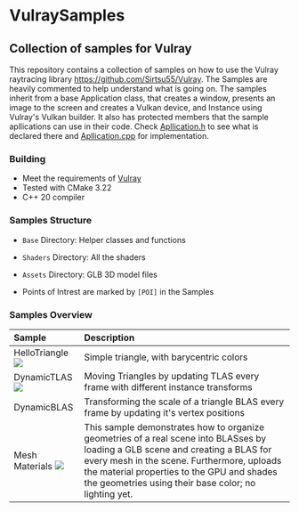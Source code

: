# VulraySamples
## Collection of samples for Vulray

This repository contains a collection of samples on how to use the Vulray raytracing library 
https://github.com/Sirtsu55/Vulray. The Samples are heavily commented to help understand what is going on.
The samples inherit from a base Application class, that creates a window, presents an image to the screen and creates 
a Vulkan device, and Instance using Vulray's Vulkan builder. It also has protected members that 
the sample apllications can use in their code. Check [Apllication.h](https://github.com/Sirtsu55/VulraySamples/blob/master/Base/Application.h)
to see what is declared there and [Apllication.cpp](https://github.com/Sirtsu55/VulraySamples/blob/master/Base/Application.cpp) for implementation.

### Building
- Meet the requirements of [Vulray](https://github.com/Sirtsu55/Vulray)
- Tested with CMake 3.22
- C++ 20 compiler

### Samples Structure
- `Base` Directory: Helper classes and functions

- `Shaders` Directory: All the shaders 

- `Assets` Directory: GLB 3D model files

- Points of Intrest are marked by ```[POI]``` in the Samples

### Samples Overview
| Sample		|  Description  |
|:----------	|:------------- |
| HelloTriangle <img src=https://user-images.githubusercontent.com/65868911/233778107-bcb63256-bec0-4502-895e-b8c23f61846d.png>| Simple triangle, with barycentric colors |
| DynamicTLAS  <img src=https://user-images.githubusercontent.com/65868911/233778012-5fe85298-39ac-4e98-95b8-7489657e76a2.png>| Moving Triangles by updating TLAS every frame with different instance transforms |
| DynamicBLAS | Transforming the scale of a triangle BLAS every frame by updating it's vertex positions |
| Mesh Materials <img src=https://user-images.githubusercontent.com/65868911/233778450-970dc17d-fa0e-42cc-8e20-f50312fdeb9d.png>| This sample demonstrates how to organize geometries of a real scene into BLASses by loading a GLB scene and creating a BLAS for every mesh in the scene. Furthermore, uploads the material properties to the GPU and shades the geometries using their base color; no lighting yet.|
